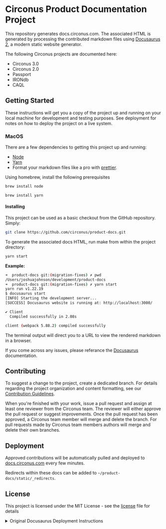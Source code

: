 # Circonus Product Documentation Project

This repository generates docs.circonus.com. The associated HTML is generated by processing the contributed markdown files using [Docusaurus 2](https://docusaurus.io/), a modern static website generator.

The following Circonus projects are documented here:

- Circonus 3.0
- Circonus 2.0
- Passport
- IRONdb
- CAQL

## Getting Started

These instructions will get you a copy of the project up and running on your local machine for development and testing purposes. See deployment for notes on how to deploy the project on a live system.

### MacOS

There are a few dependencies to getting this project up and running:

- [Node](https://formulae.brew.sh/formula/node)
- [Yarn](https://formulae.brew.sh/formula/yarn)
- Format your markdown files like a pro with [prettier](https://github.com/prettier/prettier-vscode).

Using homebrew, install the following prerequisites

```bash
brew install node
```

```bash
brew install yarn
```

#### Installing

This project can be used as a basic checkout from the GitHub repository. Simply:

```bash
git clone https://github.com/circonus/product-docs.git
```

To generate the associated docs HTML, run make from within the project directory:

```bash
yarn start
```

**Example:**

```bash
➜  product-docs git:(migration-fixes) ✗ pwd
/Users/joshuajohnson/development/product-docs
➜  product-docs git:(migration-fixes) ✗ yarn start
yarn run v1.22.19
$ docusaurus start
[INFO] Starting the development server...
[SUCCESS] Docusaurus website is running at: http://localhost:3000/

✔ Client
  Compiled successfully in 2.08s

client (webpack 5.88.2) compiled successfully

```

The terminal output will direct you to a URL to view the rendered markdown in a browser.

If you come across any issues, please referance the [Docusaurus](https://docusaurus.io/docs/installation) documentation.

## Contributing

To suggest a change to the project, create a dedicated branch. For details regarding the project organization and content formatting, see our
[Contribution Guidelines](https://docs.circonus.com/contribution-guidelines/).

When you're finished with your work, issue a pull request and assign at least one reviewer from the Circonus team. The reviewer will either approve the pull request or
suggest improvements. Once the pull request has been approved, a Circonus team member will merge and delete the branch. For pull requests made by Circonus team members
authors will merge and delete their own branches.

## Deployment

Approved contributions will be automatically pulled and deployed to [docs.circonus.com](https://docs.circonus.com/) every few minutes.

Redirects within these docs can be added to `~/product-docs/static/_redirects`.

## License

This project is licensed under the MIT License - see the [license](LICENSE) file for details

<details><summary>Original Docusaurus Deployment Instructions</summary>
<p>

# Website

This website is built using [Docusaurus 2](https://docusaurus.io/), a modern static website generator.

### Installation

```bash
$ yarn
```

### Local Development

```
$ yarn start
```

This command starts a local development server and opens up a browser window. Most changes are reflected live without having to restart the server.

### Build

```
$ yarn build
```

This command generates static content into the `build` directory and can be served using any static contents hosting service.

### Deployment

Using SSH:

```bash
$ USE_SSH=true yarn deploy
```

Not using SSH:

```
$ GIT_USER=<Your GitHub username> yarn deploy
```

If you are using GitHub pages for hosting, this command is a convenient way to build the website and push to the `gh-pages` branch.

</p>
</details>
